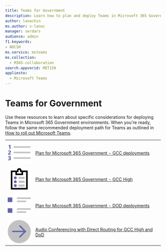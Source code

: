```yaml
---
title: Teams for Government
description: Learn how to plan and deploy Teams in Microsoft 365 Government environments.
author: lanachin
ms.author: v-lanac
manager: serdars
audience: admin
f1.keywords:
- NOCSH
ms.service: msteams
ms.collection: 
  - M365-collaboration
search.appverid: MET150
appliesto: 
  - Microsoft Teams
---
```


# Teams for Government

Use these resources to learn about specific considerations for deploying Teams in Microsoft 365 Government environments. When you're ready, follow the same recommended deployment path for Teams as outlined in [How to roll out Microsoft Teams](../How-to-roll-out-teams.md).

|               |               |
| ------------- | ------------- |
| ![list-123-teams](../media/list-123-teams.svg)  |  [Plan for Microsoft 365 Government - GCC deployments](https://docs.microsoft.com/MicrosoftTeams/plan-for-government-gcc) |
| ![tasks-teams](../media/tasks-teams.svg) | [Plan for Microsoft 365 Government - GCC High](https://docs.microsoft.com/microsoftteams/plan-for-government-gcc-high) |
| ![task-list-planning-teams](../media/task-list-planning-teams.svg)  |  [Plan for Microsoft 365 Government - DOD deployments](https://docs.microsoft.com/microsoftteams/plan-for-government-dod) |
| ![arrow-right-2-teams](../media/arrow-right-2-teams.svg)  |  [Audio Conferencing with Direct Routing for GCC High and DoD](https://docs.microsoft.com/microsoftteams/audio-conferencing-with-direct-routing-for-gcch-and-dod) |
